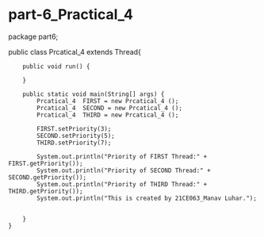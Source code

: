 # part-6_Practical_4

package part6;

public class Prcatical_4 extends Thread{
	
	    public void run() {

	    }

	    public static void main(String[] args) {
	    	Prcatical_4  FIRST = new Prcatical_4 ();
	    	Prcatical_4  SECOND = new Prcatical_4 ();
	    	Prcatical_4  THIRD = new Prcatical_4 ();

	        FIRST.setPriority(3);
	        SECOND.setPriority(5);
	        THIRD.setPriority(7);

	        System.out.println("Priority of FIRST Thread:" + FIRST.getPriority());
	        System.out.println("Priority of SECOND Thread:" + SECOND.getPriority());
	        System.out.println("Priority of THIRD Thread:" + THIRD.getPriority());
	        System.out.println("This is created by 21CE063_Manav Luhar.");


	    }
	}

